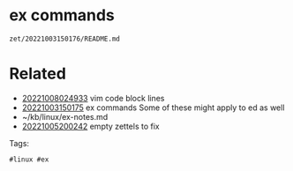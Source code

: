 # ex commands

` zet/20221003150176/README.md `

# Related

- [20221008024933](/zet/20221008024933/README.md) vim code block lines
- [20221003150175](/zet/20221003150175/README.md) ex commands  Some of these might apply to ed as well
- ~/kb/linux/ex-notes.md
- [20221005200242](/zet/20221005200242/README.md) empty zettels to fix

Tags:

    #linux #ex 
